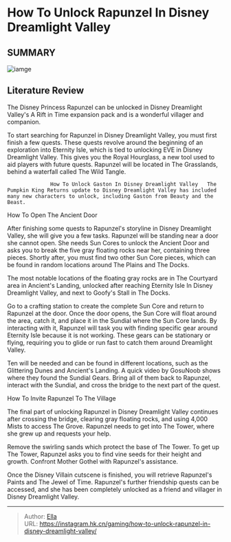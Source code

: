 # How To Unlock Rapunzel In Disney Dreamlight Valley


## SUMMARY 

![iamge](https://static1.srcdn.com/wordpress/wp-content/uploads/2023/12/how-to-unlock-rapunzel-in-disney-dreamlight-valley.jpg)

## Literature Review

The Disney Princess Rapunzel can be unlocked in Disney Dreamlight Valley&#39;s A Rift in Time expansion pack and is a wonderful villager and companion.





To start searching for Rapunzel in Disney Dreamlight Valley, you must first finish a few quests. These quests revolve around the beginning of an exploration into Eternity Isle, which is tied to unlocking EVE in Disney Dreamlight Valley. This gives you the Royal Hourglass, a new tool used to aid players with future quests. Rapunzel will be located in The Grasslands, behind a waterfall called The Wild Tangle.




                  How To Unlock Gaston In Disney Dreamlight Valley   The Pumpkin King Returns update to Disney Dreamlight Valley has included many new characters to unlock, including Gaston from Beauty and the Beast.   


 How To Open The Ancient Door 
          

After finishing some quests to Rapunzel&#39;s storyline in Disney Dreamlight Valley, she will give you a few tasks. Rapunzel will be standing near a door she cannot open. She needs Sun Cores to unlock the Ancient Door and asks you to break the five gray floating rocks near her, containing three pieces. Shortly after, you must find two other Sun Core pieces, which can be found in random locations around The Plains and The Docks.



The most notable locations of the floating gray rocks are in The Courtyard area in Ancient&#39;s Landing, unlocked after reaching Eternity Isle In Disney Dreamlight Valley, and next to Goofy&#39;s Stall in The Docks.







          

Go to a crafting station to create the complete Sun Core and return to Rapunzel at the door. Once the door opens, the Sun Core will float around the area, catch it, and place it in the Sundial where the Sun Core lands. By interacting with it, Rapunzel will task you with finding specific gear around Eternity Isle because it is not working. These gears can be stationary or flying, requiring you to glide or run fast to catch them around Dreamlight Valley. 

Ten will be needed and can be found in different locations, such as the Glittering Dunes and Ancient&#39;s Landing. A quick video by GosuNoob shows where they found the Sundial Gears. Bring all of them back to Rapunzel, interact with the Sundial, and cross the bridge to the next part of the quest.


 






 How To Invite Rapunzel To The Village 
          

The final part of unlocking Rapunzel in Disney Dreamlight Valley continues after crossing the bridge, clearing gray floating rocks, and using 4,000 Mists to access The Grove. Rapunzel needs to get into The Tower, where she grew up and requests your help.

  Remove the swirling sands which protect the base of The Tower.   To get up The Tower, Rapunzel asks you to find vine seeds for their height and growth.   Confront Mother Gothel with Rapunzel&#39;s assistance.  

Once the Disney Villain cutscene is finished, you will retrieve Rapunzel&#39;s Paints and The Jewel of Time. Rapunzel&#39;s further friendship quests can be accessed, and she has been completely unlocked as a friend and villager in Disney Dreamlight Valley.



---

> Author: [Ella](https://instagram.hk.cn/)  
> URL: https://instagram.hk.cn/gaming/how-to-unlock-rapunzel-in-disney-dreamlight-valley/  

